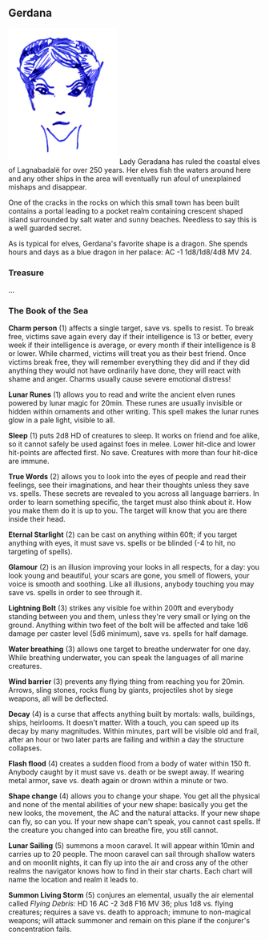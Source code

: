 ## Gerdana

![Gerdana](Gerdana.png) Lady Geradana has ruled
the coastal elves of Lagnabadalë for over 250 years. Her elves fish
the waters around here and any other ships in the area will eventually
run afoul of unexplained mishaps and disappear.

One of the cracks in the rocks on which this small town has been built
contains a portal leading to a pocket realm containing crescent shaped
island surrounded by salt water and sunny beaches. Needless to say
this is a well guarded secret.

As is typical for elves, Gerdana's favorite shape is a dragon. She
spends hours and days as a blue dragon in her palace: AC -1
1d8/1d8/4d8 MV 24.

### Treasure

...

### The Book of the Sea

**Charm person** (1) affects a single target, save vs. spells to resist. To break free, victims save again every day if their intelligence is 13 or better, every week if their intelligence is average, or every month if their intelligence is 8 or lower. While charmed, victims will treat you as their best friend. Once victims break free, they will remember everything they did and if they did anything they would not have ordinarily have done, they will react with shame and anger. Charms usually cause severe emotional distress!

**Lunar Runes** (1) allows you to read and write the ancient elven runes powered by lunar magic for 20min. These runes are usually invisible or hidden within ornaments and other writing. This spell makes the lunar runes glow in a pale light, visible to all.

**Sleep** (1) puts 2d8 HD of creatures to sleep. It works on friend and foe alike, so it cannot safely be used against foes in melee. Lower hit-dice and lower hit-points are affected first. No save. Creatures with more than four hit-dice are immune.

**True Words** (2) allows you to look into the eyes of people and read their feelings, see their imaginations, and hear their thoughts unless they save vs. spells. These secrets are revealed to you across all language barriers. In order to learn something specific, the target must also think about it. How you make them do it is up to you. The target will know that you are there inside their head.

**Eternal Starlight** (2) can be cast on anything within 60ft; if you target anything with eyes, it must save vs. spells or be blinded (-4 to hit, no targeting of spells).

**Glamour** (2) is an illusion improving your looks in all respects, for a day: you look young and beautiful, your scars are gone, you smell of flowers, your voice is smooth and soothing. Like all illusions, anybody touching you may save vs. spells in order to see through it.

**Lightning Bolt** (3) strikes any visible foe within 200ft and everybody standing between you and them, unless they're very small or lying on the ground. Anything within two feet of the bolt will be affected and take 1d6 damage per caster level (5d6 minimum), save vs. spells for half damage.

**Water breathing** (3) allows one target to breathe underwater for one day. While breathing underwater, you can speak the languages of all marine creatures.

**Wind barrier** (3) prevents any flying thing from reaching you for 20min. Arrows, sling stones, rocks flung by giants, projectiles shot by siege weapons, all will be deflected.

**Decay** (4) is a curse that affects anything built by mortals: walls, buildings, ships, heirlooms. It doesn't matter. With a touch, you can speed up its decay by many magnitudes. Within minutes, part will be visible old and frail, after an hour or two later parts are failing and within a day the structure collapses.

**Flash flood** (4) creates a sudden flood from a body of water within 150 ft. Anybody caught by it must save vs. death or be swept away. If wearing metal armor, save vs. death again or drown within a minute or two.

**Shape change** (4) allows you to change your shape. You get all the physical and none of the mental abilities of your new shape: basically you get the new looks, the movement, the AC and the natural attacks. If your new shape can fly, so can you. If your new shape can't speak, you cannot cast spells. If the creature you changed into can breathe fire, you still cannot.

**Lunar Sailing** (5) summons a moon caravel. It will appear within 10min and carries up to 20 people. The moon caravel can sail through shallow waters and on moonlit nights, it can fly up into the air and cross any of the other realms the navigator knows how to find in their star charts. Each chart will name the location and realm it leads to.

**Summon Living Storm** (5) conjures an elemental, usually the air elemental called *Flying Debris*: HD 16 AC -2 3d8 F16 MV 36; plus 1d8 vs. flying creatures; requires a save vs. death to approach; immune to non-magical weapons; will attack summoner and remain on this plane if the conjurer's concentration fails.
